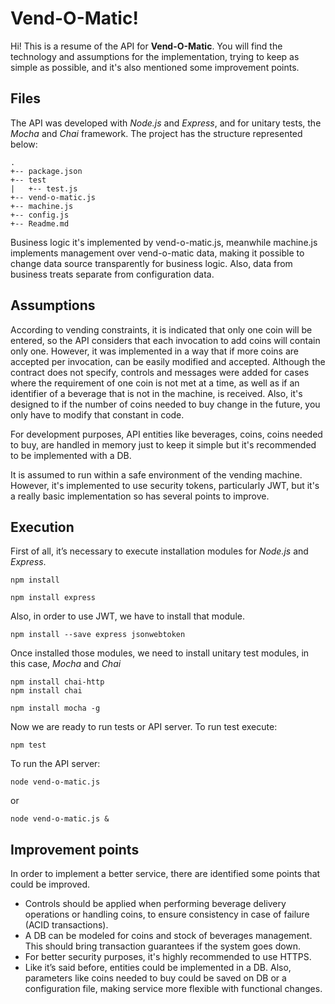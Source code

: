 # Vend-O-Matic!

Hi! This is a resume of the API for **Vend-O-Matic**. You will find the technology and assumptions for the implementation, trying to keep as simple as possible, and it's also mentioned some improvement points.

## Files
The API was developed with _Node.js_ and _Express_, and for unitary tests, the _Mocha_ and _Chai_ framework. The project has the structure represented below:
```
.
+-- package.json
+-- test
|   +-- test.js
+-- vend-o-matic.js
+-- machine.js
+-- config.js
+-- Readme.md
```
Business logic it's implemented by vend-o-matic.js, meanwhile machine.js implements management over vend-o-matic data, making it possible to change data source transparently for business logic. Also, data from business treats separate from configuration data.

## Assumptions
According to vending constraints, it is indicated that only one coin will be entered, so the API considers that each invocation to add coins will contain only one. However, it was implemented in a way that if more coins are accepted per invocation, can be easily modified and accepted. Although the contract does not specify, controls and messages were added for cases where the requirement of one coin is not met at a time, as well as if an identifier of a beverage that is not in the machine, is received. Also, it's designed to if the number of coins needed to buy change in the future, you only have to modify that constant in code.

For development purposes, API entities like beverages, coins, coins needed to buy, are handled in memory just to keep it simple but it's recommended to be implemented with a DB.

It is assumed to run within a safe environment of the vending machine. However, it's implemented to use security tokens, particularly JWT, but it's a really basic implementation so has several points to improve.

## Execution
First of all, it’s necessary to execute installation modules for _Node.js_ and _Express_.
```
npm install
```
```
npm install express
```
Also, in order to use JWT, we have to install that module.
```
npm install --save express jsonwebtoken
```
Once installed those modules, we need to install unitary test modules, in this case, _Mocha_ and _Chai_
```
npm install chai-http
npm install chai
```
```
npm install mocha -g
```
Now we are ready to run tests or API server. To run test execute:
```
npm test
```
To run the API server:
```
node vend-o-matic.js
```
or
```
node vend-o-matic.js &
```

## Improvement points
In order to implement a better service, there are identified some points that could be improved.
- Controls should be applied when performing beverage delivery operations or handling coins, to ensure consistency in case of failure (ACID transactions).
- A DB can be modeled for coins and stock of beverages management. This should bring transaction guarantees if the system goes down. 
- For better security purposes, it's highly recommended to use HTTPS.
- Like it’s said before, entities could be implemented in a DB. Also, parameters like coins needed to buy could be saved on DB or a configuration file, making service more flexible with functional changes.
